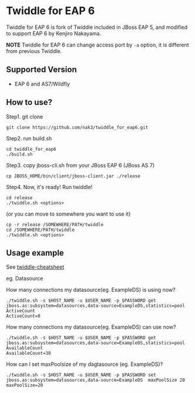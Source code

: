 Twiddle for EAP 6
===========================

Twiddle for EAP 6 is fork of Twiddle included in JBoss EAP 5, and modified to support EAP 6 by Kenjiro Nakayama.

**NOTE**
Twiddle for EAP 6 can change access port by `-a` option, it is different from previous Twiddle.

Supported Version
---------------------------
* EAP 6 and AS7/Wildfly

How to use?
--------------------------

Step1. git clone

    git clone https://github.com/nak3/twiddle_for_eap6.git

Step2. run build.sh

    cd twiddle_for_eap6
    ./build.sh

Step3. copy jboss-cli.sh from your JBoss EAP 6 (JBoss AS 7)

    cp JBOSS_HOME/bin/client/jboss-client.jar ./release

Step4. Now, it's ready! Run twiddle!

    cd release
    ./twiddle.sh <options>

(or you can move to somewhere you want to use it)

    cp -r release /SOMEWHERE/PATH/twiddle
	cd /SOMEWHERE/PATH/twiddle
	./twiddle.sh <options>

Usage example
--------------------------

See [twiddle-cheatsheet](https://github.com/nak3/twiddle_for_eap6/blob/master/docs/twiddle-cheatsheet.md)

eg. Datasource

How many connections my datasource(eg. ExampleDS) is using now?

    ./twiddle.sh -s $HOST_NAME -u $USER_NAME -p $PASSWORD get jboss.as:subsystem=datasources,data-source=ExampleDS,statistics=pool ActiveCount
    ActiveCount=0

How many connections my datasource(eg. ExampleDS) can use now? 

    ./twiddle.sh -s $HOST_NAME -u $USER_NAME -p $PASSWORD get jboss.as:subsystem=datasources,data-source=ExampleDS,statistics=pool AvailableCount
    AvailableCount=30

How can I set maxPoolsize of my dagtasource (eg. ExampleDS)?

    ./twiddle.sh -s $HOST_NAME -u $USER_NAME -p $PASSWORD set jboss.as:subsystem=datasources,data-source=ExampleDS  maxPoolSize 20
    maxPoolSize=20
